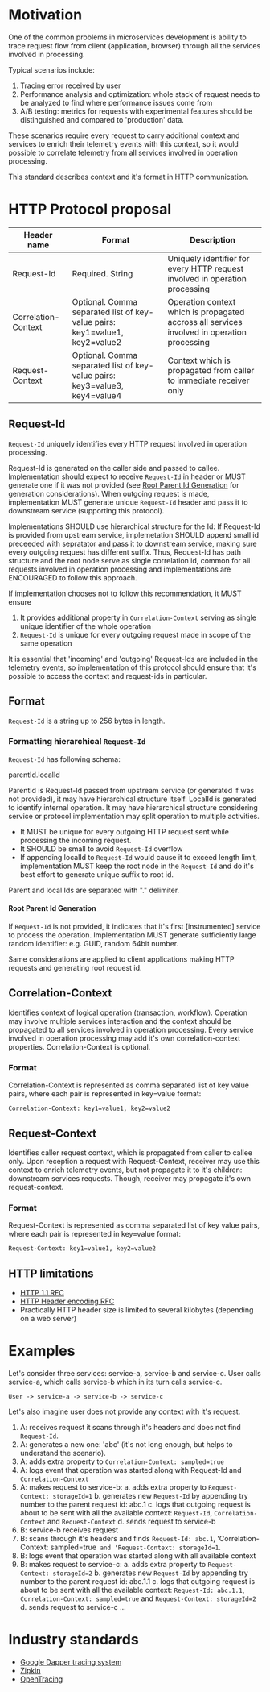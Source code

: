 # Motivation
One of the common problems in microservices development is ability to trace request flow from client (application, browser) through all the services involved in processing.

Typical scenarios include:

1. Tracing error received by user
2. Performance analysis and optimization: whole stack of request needs to be analyzed to find where performance issues come from
3. A/B testing: metrics for requests with experimental features should be distinguished and compared to 'production' data.

These scenarios require every request to carry additional context and services to enrich their telemetry events with this context, so it would possible to correlate telemetry from all services involved in operation processing.

This standard describes context and it's format in HTTP communication.

# HTTP Protocol proposal
| Header name           |  Format    | Description |
| ----------------------| ---------- | ---------- |
| Request-Id            | Required. String | Uniquely identifier for every HTTP request involved in operation processing |
| Correlation-Context   | Optional. Comma separated list of key-value pairs: key1=value1, key2=value2 | Operation context which is propagated accross all services involved in operation processing |
| Request-Context       | Optional. Comma separated list of key-value pairs: key3=value3, key4=value4 | Context which is propagated from caller to immediate receiver only | 

## Request-Id
`Request-Id` uniquely identifies every HTTP request involved in operation processing. 

Request-Id is generated on the caller side and passed to callee. Implementation should expect to receive `Request-Id` in header or MUST generate one if it was not provided (see [Root Parent Id Generation](#root-parent-id-generation) for generation considerations).
When outgoing request is made, implementation MUST generate unique `Request-Id` header and pass it to downstream service (supporting this protocol). 

Implementations SHOULD use hierarchical structure for the Id:
If Request-Id is provided from upstream service, implemetation SHOULD append small id preceeded with sepratator and pass it to downstream service, making sure every outgoing request has different suffix.
Thus, Request-Id has path structure and the root node serve as single correlation id, common for all requests involved in operation processing and implementations are ENCOURAGED to follow this approach. 

If implementation chooses not to follow this recommendation, it MUST ensure
1. It provides additional property in `Correlation-Context` serving as single unique identifier of the whole operation
2. `Request-Id` is unique for every outgoing request made in scope of the same operation

It is essential that 'incoming' and 'outgoing' Request-Ids are included in the telemetry events, so implementation of this protocol should ensure that it's possible to access the context and request-ids in particular.

## Format
`Request-Id` is a string up to 256 bytes in length.

### Formatting hierarchical `Request-Id`
`Request-Id` has following schema:

parentId.localId

ParentId is Request-Id passed from upstream service (or generated if was not provided), it may have hierarchical structure itself.
LocalId is generated to identify internal operation. It may have hierarchical structure considering service or protocol implementation may split operation to multiple activities.
- It MUST be unique for every outgoing HTTP request sent while processing the incoming request. 
- It SHOULD be small to avoid `Request-Id` overflow
- If appending localId to `Request-Id` would cause it to exceed length limit, implementation MUST keep the root node in the `Request-Id` and do it's best effort to generate unique suffix to root id.

Parent and local Ids are separated with "." delimiter.

#### Root Parent Id Generation
If `Request-Id` is not provided, it indicates that it's first [instrumented] service to process the operation.
Implementation MUST generate sufficiently large random identifier: e.g. GUID, random 64bit number.

Same considerations are applied to client applications making HTTP requests and generating root request id.

## Correlation-Context
Identifies context of logical operation (transaction, workflow). Operation may involve multiple services interaction and the context should be propagated to all services involved in operation processing.
Every service involved in operation processing may add it's own correlation-context properties.
Correlation-Context is optional.

### Format
Correlation-Context is represented as comma separated list of key value pairs, where each pair is represented in key=value format:

`Correlation-Context: key1=value1, key2=value2`

## Request-Context
Identifies caller request context, which is propagated from caller to callee only. Upon reception a request with Request-Context, receiver may use this context to enrich telemetry events, but not propagate it to it's children: downstream services requests.
Though, receiver may propagate it's own request-context.

### Format
Request-Context is represented as comma separated list of key value pairs, where each pair is represented in key=value format:

`Request-Context: key1=value1, key2=value2`

## HTTP limitations
- [HTTP 1.1 RFC](https://tools.ietf.org/html/rfc2616)
- [HTTP Header encoding RFC](https://tools.ietf.org/html/rfc5987)
- Practically HTTP header size is limited to several kilobytes (depending on a web server)

# Examples
Let's consider three services: service-a, service-b and service-c. User calls service-a, which calls service-b which in its turn calls service-c.

`User -> service-a -> service-b -> service-c`

Let's also imagine user does not provide any context with it's request.

1. A: receives request it scans through it's headers and does not find `Request-Id`.
2. A: generates a new one: 'abc' (it's not long enough, but helps to understand the scenario).
3. A: adds extra property to `Correlation-Context: sampled=true`
4. A: logs event that operation was started along with Request-Id and `Correlation-Context`
5. A: makes request to service-b:
    a. adds extra property to `Request-Context: storageId=1`
    b. generates new `Request-Id` by appending try number to the parent request id: abc.1
    c. logs that outgoing request is about to be sent with all the available context: `Request-Id`, `Correlation-Context` and `Request-Context`
    d. sends request to service-b
6. B: service-b receives request
7. B: scans through it's headers and finds `Request-Id: abc.1`, 'Correlation-Context: sampled=true` and 'Request-Context: storageId=1`.
8. B: logs event that operation was started along with all available context
9. B: makes request to service-c:
    a. adds extra property to `Request-Context: storageId=2`
    b. generates new `Request-Id` by appending try number to the parent request id: abc.1.1
    c. logs that outgoing request is about to be sent with all the available context: `Request-Id: abc.1.1`, `Correlation-Context: sampled=true` and `Request-Context: storageId=2`
    d. sends request to service-c
...        

# Industry standards
- [Google Dapper tracing system](http://static.googleusercontent.com/media/research.google.com/en//pubs/archive/36356.pdf)
- [Zipkin](http://zipkin.io/)
- [OpenTracing](http://opentracing.io/)
